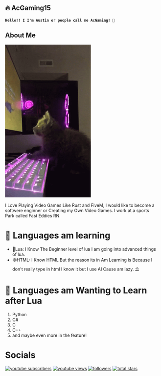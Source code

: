 ## 🔥 AcGaming15

**`Hello!! I I'm Austin or people call me AcGaming! 👋`**

## About Me
![alt text](image.png)

I Love Playing Video Games Like Rust and FiveM, I would like to become a softwere enginner or Creating my Own Video Games.
 I work at a sports Park called Fast Eddies RN.

##

# 🎈 Languages am learning
- 🔵Lua: I Know The Beginner level of lua I am going into advanced things of lua.
- 🕸️HTML: I Know HTML But the reason its in Am Learning is Because I don't really type in html I know it but I use AI Cause am lazy. ⛱️

# 🦥 Languages am Wanting to Learn after Lua
1. Python
2. C#
3. C
4. C++
5. and maybe even more in the feature!

#

# Socials

 <p align="left">
      <a href="https://www.youtube.com/@AcGaming1514?sub_confirmation=1">
         <img alt="youtube subscribers" title="Subscribe to my YouTube channel" src="https://custom-icon-badges.demolab.com/youtube/channel/subscribers/UCSpxN00eev2Jalb1dXSLEZQ?color=%23E05D44&label=SUBSCRIBE&logo=video&logoColor=white&style=for-the-badge&labelColor=CE4630"/></a> 
      <a href="https://www.youtube.com/c/fknight">
         <img alt="youtube views" title="YouTube views" src="https://custom-icon-badges.demolab.com/youtube/channel/views/UCSpxN00eev2Jalb1dXSLEZQ?color=%23E1AD0E&logo=eye&logoColor=white&style=for-the-badge&labelColor=C79600"/></a> 
      <a href="https://github.com/austincabler13?tab=followers">
         <img alt="followers" title="Follow me on Github" src="https://custom-icon-badges.demolab.com/github/followers/austincabler13?color=236ad3&labelColor=1155ba&style=for-the-badge&logo=person-add&label=Follow&logoColor=white"/></a>
      <a href="https://github.com/austincabler13?tab=repositories&sort=stargazers">
         <img alt="total stars" title="Total stars on GitHub" src="https://custom-icon-badges.demolab.com/github/stars/austincabler13?color=55960c&style=for-the-badge&labelColor=488207&logo=star"/></a>
   </p>
